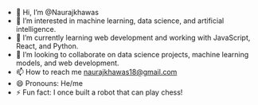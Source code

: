 - 👋 Hi, I’m @Naurajkhawas
- 👀 I’m interested in machine learning, data science, and artificial intelligence. 
- 🌱 I’m currently learning web development and working with JavaScript, React, and Python.
- 💞️ I’m looking to collaborate on data science projects, machine learning models, and web development.
- 📫 How to reach me naurajkhawas18@gmail.com
- 😄 Pronouns: He/me 
- ⚡ Fun fact: I once built a robot that can play chess!

<!---
Naurajkhawas/Naurajkhawas is a ✨ special ✨ repository because its `README.md` (this file) appears on your GitHub profile.
You can click the Preview link to take a look at your changes.
--->

